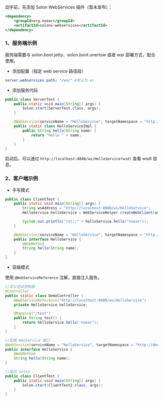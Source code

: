 动手前，先添加 Solon WebServices 插件（暂未发布）：

```xml
<dependency>
    <groupId>org.noear</groupId>
    <artifactId>solonx-webservices</artifactId>
</dependency>
```


### 1、服务端示例

服务端需要与 solon.boot.jetty、solon.boot.unertow 或者 war 部署方式，配合使用。

* 添加配置（指定 web service 路径段）

```yaml
server.webservices.path: "/ws/" #默认为 ws
```

* 添加服务代码

```java
public class ServerTest {
    public static void main(String[] args) {
        Solon.start(ServerTest.class, args);
    }

    @WebService(serviceName = "HelloService", targetNamespace = "http://demo.solon.io")
    public static class HelloServiceImpl {
        public String hello(String name) {
            return "hello " + name;
        }
    }
}
```

启动后，可以通过 `http://localhost:8080/ws/HelloService?wsdl` 查看 wsdl 信息。

### 2、客户端示例

* 手写模式

```java
public class ClientTest {
    public static void main(String[] args) {
        String wsAddress = "http://localhost:8080/ws/HelloService";
        HelloService helloService = WebServiceHelper.createWebClient(wsAddress, HelloService.class);

        System.out.println("rst::" + helloService.hello("noear"));
    }

    @WebService(serviceName = "HelloService", targetNamespace = "http://demo.solon.io")
    public interface HelloService {
        @WebMethod
        String hello(String name);
    }
}
```

* 容器模式

使用 `@WebServiceReference` 注解，直接注入服务。

```java
//定义测试控制器
@Controller
public static class DemoController {
    @WebServiceReference("http://localhost:8080/ws/HelloService")
    private HelloService helloService;

    @Mapping("/test")
    public String test() {
        return helloService.hello("noear");
    }
}

//配置 WebService 接口
@WebService(serviceName = "HelloService", targetNamespace = "http://demo.solon.io")
public interface HelloService {
    @WebMethod
    String hello(String name);
}

//启动 Solon
public class ClientTest {
    public static void main(String[] args) {
        Solon.start(ClientTest2.class, args);
    }
}
```
